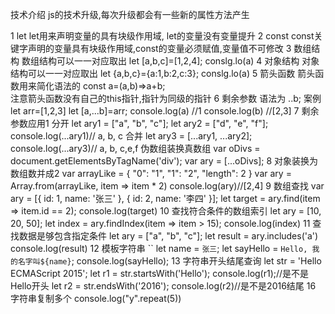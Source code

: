 技术介绍
       js的技术升级,每次升级都会有一些新的属性方法产生
	   
1   let
         let用来声明变量的具有块级作用域, let的变量没有变量提升
2   const
        const关键字声明的变量具有块级作用域,const的变量必须赋值,变量值不可修改
3   数组结构
        数组结构可以一一对应取出   let [a,b,c]=[1,2,4];   conslg.lo(a)
4   对象结构
        对象结构可以一一对应取出   let {a,b,c}={a:1,b:2,c:3};   conslg.lo(a)
5   箭头函数
        箭头函数用来简化语法的    const a=(a,b)=>a+b;   
		注意箭头函数没有自己的this指针,指针为同级的指针
6   剩余参数
        语法为 ..b; 案例  let arr=[1,2,3]  let [a,...b]=arr; 
		console.log(a)  //1
		console.log(b)   //[2,3]
7   剩余参数应用1
		分开
        let ary1 = ["a", "b", "c"];
		let ary2 = ["d", "e", "f"];
		console.log(...ary1)// a, b, c
		合并
		let ary3 = [...ary1, ...ary2];
		console.log(...ary3)// a, b, c,e,f
		伪数组装换真数组
		var oDivs = document.getElementsByTagName('div');
		var ary = [...oDivs];
8   对象装换为数组数并成2
        var arrayLike = {
        	"0": "1",
        	"1": "2",
        	"length": 2
        }
        var ary = Array.from(arrayLike, item => item * 2)
        console.log(ary)//[2,4]
9   数组查找
		var ary = [{
			id: 1,
			name: '张三'
		}, {
			id: 2,
			name: '李四'
		}];
		let target = ary.find(item => item.id == 2);
		console.log(target)
10  查找符合条件的数组索引
        let ary = [10, 20, 50];
        let index = ary.findIndex(item => item > 15);
        console.log(index)
11  查找数据是够包含指定条件
        let ary = ["a", "b", "c"];
        let result = ary.includes('a')
        console.log(result)
12  模板字符串  ``
        let name = `张三`;
        let sayHello = `Hello, 我的名字叫${name}`;
        console.log(sayHello);
13  字符串开头结尾查询
       let str = 'Hello ECMAScript 2015';
       let r1 = str.startsWith('Hello');
       console.log(r1);//是不是Hello开头
       let r2 = str.endsWith('2016');
       console.log(r2)//是不是2016结尾
16  字符串复制多个
        console.log("y".repeat(5))
